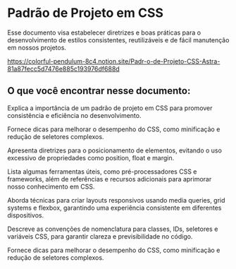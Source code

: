 # Padrão de Projeto em CSS
Esse documento visa estabelecer diretrizes e boas práticas para o desenvolvimento de estilos consistentes, reutilizáveis e de fácil manutenção em nossos projetos.

https://colorful-pendulum-8c4.notion.site/Padr-o-de-Projeto-CSS-Astra-81a87fecc5d7476e885c193976df688d

## O que você encontrar nesse documento:

Explica a importância de um padrão de projeto em CSS para promover consistência e eficiência no desenvolvimento.

Fornece dicas para melhorar o desempenho do CSS, como minificação e redução de seletores complexos.

Apresenta diretrizes para o posicionamento de elementos, evitando o uso excessivo de propriedades como position, float e margin.

Lista algumas ferramentas úteis, como pré-processadores CSS e frameworks, além de referências e recursos adicionais para aprimorar nosso conhecimento em CSS.

Aborda técnicas para criar layouts responsivos usando media queries, grid systems e flexbox, garantindo uma experiência consistente em diferentes dispositivos.

Descreve as convenções de nomenclatura para classes, IDs, seletores e variáveis CSS, para garantir clareza e previsibilidade no código.

Fornece dicas para melhorar o desempenho do CSS, como minificação e redução de seletores complexos.

